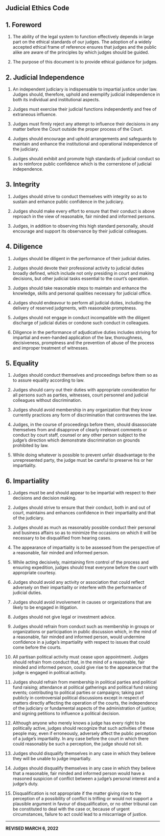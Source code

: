 ## Judicial Ethics Code

## 1. Foreword

1. The ability of the legal system to function effectively depends in large part on the ethical standards of our judges. The adoption of a widely accepted ethical frame of reference ensures that judges and the public alike are aware of the principles by which judges should be guided. 

2. The purpose of this document is to provide ethical guidance for judges.

## 2. Judicial Independence 

1. An independent judiciary is indispensable to impartial justice under law. Judges should, therefore, uphold and exemplify judicial independence in both its individual and institutional aspects.

2. Judges must exercise their judicial functions independently and free of extraneous influence. 

3. Judges must firmly reject any attempt to influence their decisions in any matter before the Court outside the proper process of the Court. 

4. Judges should encourage and uphold arrangements and safeguards to maintain and enhance the institutional and operational independence of the judiciary. 

5. Judges should exhibit and promote high standards of judicial conduct so as to reinforce public confidence which is the cornerstone of judicial independence.

## 3. Integrity

1. Judges should strive to conduct themselves with integrity so as to sustain and enhance public confidence in the judiciary.

2. Judges should make every effort to ensure that their conduct is above reproach in the view of reasonable, fair minded and informed persons. 

3. Judges, in addition to observing this high standard personally, should encourage and support its observance by their judicial colleagues.

## 4. Diligence

1. Judges should be diligent in the performance of their judicial duties.

2. Judges should devote their professional activity to judicial duties broadly defined, which include not only presiding in court and making decisions, but other judicial tasks essential to the court’s operation. 

3. Judges should take reasonable steps to maintain and enhance the knowledge, skills and personal qualities necessary for judicial office. 

4. Judges should endeavour to perform all judicial duties, including the delivery of reserved judgments, with reasonable promptness. 

5. Judges should not engage in conduct incompatible with the diligent discharge of judicial duties or condone such conduct in colleagues.

6. Diligence in the performance of adjudicative duties includes striving for impartial and even-handed application of the law, thoroughness, decisiveness, promptness and the prevention of abuse of the process and improper treatment of witnesses.


## 5. Equality

1. Judges should conduct themselves and proceedings before them so as to assure equality according to law.

2. Judges should carry out their duties with appropriate consideration for all persons such as parties, witnesses, court personnel and judicial colleagues without discrimination. 

3. Judges should avoid membership in any organization that they know currently practices any form of discrimination that contravenes the law. 

4. Judges, in the course of proceedings before them, should disassociate themselves from and disapprove of clearly irrelevant comments or conduct by court staff, counsel or any other person subject to the judge’s direction which demonstrate discrimination on grounds prohibited by law.

5. While doing whatever is possible to prevent unfair disadvantage to the unrepresented party, the judge must be careful to preserve his or her impartiality.

## 6. Impartiality

1. Judges must be and should appear to be impartial with respect to their decisions and decision making. 

2. Judges should strive to ensure that their conduct, both in and out of court, maintains and enhances confidence in their impartiality and that of the judiciary. 

3. Judges should as much as reasonably possible conduct their personal and business affairs so as to minimize the occasions on which it will be necessary to be disqualified from hearing cases.

4. The appearance of impartiality is to be assessed from the perspective of a reasonable, fair minded and informed person. 

5. While acting decisively, maintaining firm control of the process and ensuring expedition, judges should treat everyone before the court with appropriate courtesy.

6. Judges should avoid any activity or association that could reflect adversely on their impartiality or interfere with the performance of judicial duties.

7. Judges should avoid involvement in causes or organizations that are likely to be engaged in litigation. 

8. Judges should not give legal or investment advice. 

9. Judges should refrain from conduct such as membership in groups or organizations or participation in public discussion which, in the mind of a reasonable, fair minded and informed person, would undermine confidence in a judge’s impartiality with respect to issues that could come before the courts.

10. All partisan political activity must cease upon appointment. Judges should refrain from conduct that, in the mind of a reasonable, fair minded and informed person, could give rise to the appearance that the judge is engaged in political activity. 

11. Judges should refrain from membership in political parties and political fund raising; attendance at political gatherings and political fund raising events; contributing to political parties or campaigns; taking part publicly in controversial political discussions except in respect of matters directly affecting the operation of the courts, the independence of the judiciary or fundamental aspects of the administration of justice; and signing petitions to influence a political decision. 

12. Although anyone who merely knows a judge has every right to be politically active, judges should recognize that such activities of these people may, even if erroneously, adversely affect the public perception of a judge’s impartiality. In any case before the court in which there could reasonably be such a perception, the judge should not sit. 

13. Judges should disqualify themselves in any case in which they believe they will be unable to judge impartially.

14. Judges should disqualify themselves in any case in which they believe that a reasonable, fair minded and informed person would have a reasoned suspicion of conflict between a judge’s personal interest and a judge’s duty. 

15. Disqualification is not appropriate if the matter giving rise to the perception of a possibility of conflict is trifling or would not support a plausible argument in favour of disqualification, or no other tribunal can be constituted to deal with the case or, because of urgent circumstances, failure to act could lead to a miscarriage of justice.

---

**REVISED MARCH 6, 2022**
